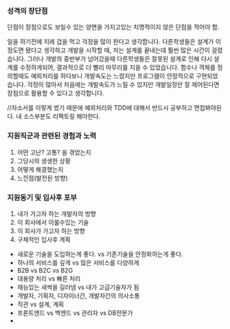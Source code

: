 ### 성격의 장단점
단점이 장점으로도 보일수 있는 양면을 가지고있는 치명적이지 않은 단점을 적어야 함.

일을 하기전에 지레 겁을 먹고 걱정을 많이 한다고 생각합니다.
다른학생들은 설계가 이정도면 됐다고 생각하고 개발을 시작할 때, 저는 설계를 끝내는데 훨씬 많은 시간이 걸렸습니다.
그러나 개발의 중반부가 넘어갔을때 다른학생들은 잘못된 설계로 인해 다시 설계를 수정하게되어, 결과적으로 더 빨리 마무리를 지을 수 있었습니다.
함수나 객체를 정의할때도 예외처리를 하다보니 개발속도는 느렸지만 프로그램이 안정적으로 구현되었습니다.
걱정이 많아서 처음에는 개발속도가 느릴 수 있지만 개발일정만 잘 제어된다면 장점으로 활용할 수 있다고 생각합니다.

//자소서를 이렇게 썼기 때문에 예외처리와 TDD에 대해서 반드시 공부하고 면접봐야된다.
내 소스부분도 리팩토링 해야한다.


### 지원직군과 관련된 경험과 노력
1. 어떤 고난? 고통? 을 겪었는지
2. 그당시의 생생한 상황
3. 어떻게 해결했는지
4. 느낀점(발전된 방향)

### 지원동기 및 입사후 포부
1. 내가 가고자 하는 개발자의 방향
2. 이 회사에서 이룰수있는 기술
3. 이 회사가 가고자 하는 방향
4. 구체적인 입사후 계획

- 새로운 기술을 도입하는게 좋다. vs 기존기술을 안정화하는게 좋다.
- 하나의 서비스를 깊게 vs 많은 서비스를 다양하게
- B2B vs B2C vs B2G
- 대용량 처리 vs 빠른 처리
- 재능있는 새싹을 길러냄  vs  내가 고급기술자가 됨
- 개발자, 기획자, 디자이너간,   개발자간의 의사소통
- 직관 vs 설계, 계획
- 프론트엔드 vs 백엔드 vs 관리자 vs DB전문가
- 